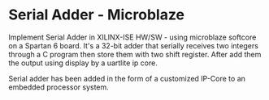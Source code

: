 # Serial Adder - Microblaze
Implement Serial Adder in XILINX-ISE HW/SW - using microblaze softcore on a Spartan 6 board.
It's a 32-bit adder that serially receives two integers through a C program then store them with two shift register. After add them the output using display by a uartlite ip core. 

Serial adder has been added in the form of a customized IP-Core to an embedded processor system.
